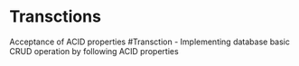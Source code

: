 # Transctions
Acceptance of ACID properties
#Transction - Implementing database basic CRUD operation by following ACID properties 
